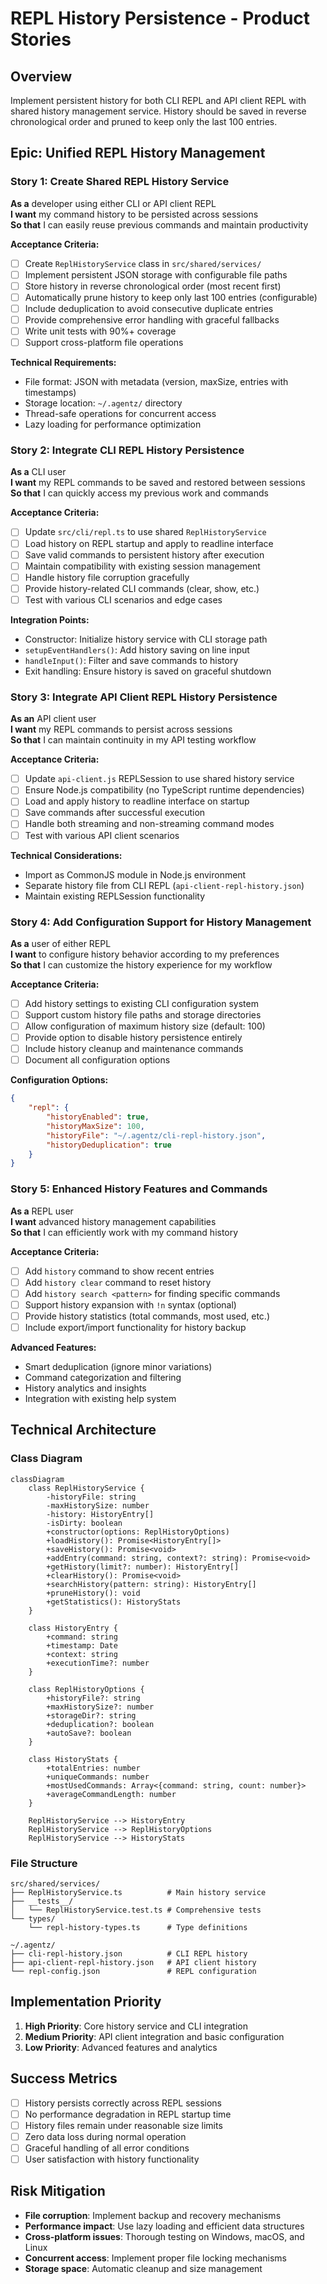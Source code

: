 # REPL History Persistence - Product Stories

## Overview

Implement persistent history for both CLI REPL and API client REPL with shared history management service. History should be saved in reverse chronological order and pruned to keep only the last 100 entries.

## Epic: Unified REPL History Management

### Story 1: Create Shared REPL History Service

**As a** developer using either CLI or API client REPL  
**I want** my command history to be persisted across sessions  
**So that** I can easily reuse previous commands and maintain productivity

**Acceptance Criteria:**

- [ ] Create `ReplHistoryService` class in `src/shared/services/`
- [ ] Implement persistent JSON storage with configurable file paths
- [ ] Store history in reverse chronological order (most recent first)
- [ ] Automatically prune history to keep only last 100 entries (configurable)
- [ ] Include deduplication to avoid consecutive duplicate entries
- [ ] Provide comprehensive error handling with graceful fallbacks
- [ ] Write unit tests with 90%+ coverage
- [ ] Support cross-platform file operations

**Technical Requirements:**

- File format: JSON with metadata (version, maxSize, entries with timestamps)
- Storage location: `~/.agentz/` directory
- Thread-safe operations for concurrent access
- Lazy loading for performance optimization

### Story 2: Integrate CLI REPL History Persistence

**As a** CLI user  
**I want** my REPL commands to be saved and restored between sessions  
**So that** I can quickly access my previous work and commands

**Acceptance Criteria:**

- [ ] Update `src/cli/repl.ts` to use shared `ReplHistoryService`
- [ ] Load history on REPL startup and apply to readline interface
- [ ] Save valid commands to persistent history after execution
- [ ] Maintain compatibility with existing session management
- [ ] Handle history file corruption gracefully
- [ ] Provide history-related CLI commands (clear, show, etc.)
- [ ] Test with various CLI scenarios and edge cases

**Integration Points:**

- Constructor: Initialize history service with CLI storage path
- `setupEventHandlers()`: Add history saving on line input
- `handleInput()`: Filter and save commands to history
- Exit handling: Ensure history is saved on graceful shutdown

### Story 3: Integrate API Client REPL History Persistence

**As an** API client user  
**I want** my REPL commands to persist across sessions  
**So that** I can maintain continuity in my API testing workflow

**Acceptance Criteria:**

- [ ] Update `api-client.js` REPLSession to use shared history service
- [ ] Ensure Node.js compatibility (no TypeScript runtime dependencies)
- [ ] Load and apply history to readline interface on startup
- [ ] Save commands after successful execution
- [ ] Handle both streaming and non-streaming command modes
- [ ] Test with various API client scenarios

**Technical Considerations:**

- Import as CommonJS module in Node.js environment
- Separate history file from CLI REPL (`api-client-repl-history.json`)
- Maintain existing REPLSession functionality

### Story 4: Add Configuration Support for History Management

**As a** user of either REPL  
**I want** to configure history behavior according to my preferences  
**So that** I can customize the history experience for my workflow

**Acceptance Criteria:**

- [ ] Add history settings to existing CLI configuration system
- [ ] Support custom history file paths and storage directories
- [ ] Allow configuration of maximum history size (default: 100)
- [ ] Provide option to disable history persistence entirely
- [ ] Include history cleanup and maintenance commands
- [ ] Document all configuration options

**Configuration Options:**

```json
{
	"repl": {
		"historyEnabled": true,
		"historyMaxSize": 100,
		"historyFile": "~/.agentz/cli-repl-history.json",
		"historyDeduplication": true
	}
}
```

### Story 5: Enhanced History Features and Commands

**As a** REPL user  
**I want** advanced history management capabilities  
**So that** I can efficiently work with my command history

**Acceptance Criteria:**

- [ ] Add `history` command to show recent entries
- [ ] Add `history clear` command to reset history
- [ ] Add `history search <pattern>` for finding specific commands
- [ ] Support history expansion with `!n` syntax (optional)
- [ ] Provide history statistics (total commands, most used, etc.)
- [ ] Include export/import functionality for history backup

**Advanced Features:**

- Smart deduplication (ignore minor variations)
- Command categorization and filtering
- History analytics and insights
- Integration with existing help system

## Technical Architecture

### Class Diagram

```mermaid
classDiagram
    class ReplHistoryService {
        -historyFile: string
        -maxHistorySize: number
        -history: HistoryEntry[]
        -isDirty: boolean
        +constructor(options: ReplHistoryOptions)
        +loadHistory(): Promise<HistoryEntry[]>
        +saveHistory(): Promise<void>
        +addEntry(command: string, context?: string): Promise<void>
        +getHistory(limit?: number): HistoryEntry[]
        +clearHistory(): Promise<void>
        +searchHistory(pattern: string): HistoryEntry[]
        +pruneHistory(): void
        +getStatistics(): HistoryStats
    }

    class HistoryEntry {
        +command: string
        +timestamp: Date
        +context: string
        +executionTime?: number
    }

    class ReplHistoryOptions {
        +historyFile?: string
        +maxHistorySize?: number
        +storageDir?: string
        +deduplication?: boolean
        +autoSave?: boolean
    }

    class HistoryStats {
        +totalEntries: number
        +uniqueCommands: number
        +mostUsedCommands: Array<{command: string, count: number}>
        +averageCommandLength: number
    }

    ReplHistoryService --> HistoryEntry
    ReplHistoryService --> ReplHistoryOptions
    ReplHistoryService --> HistoryStats
```

### File Structure

```
src/shared/services/
├── ReplHistoryService.ts          # Main history service
├── __tests__/
│   └── ReplHistoryService.test.ts # Comprehensive tests
└── types/
    └── repl-history-types.ts      # Type definitions

~/.agentz/
├── cli-repl-history.json          # CLI REPL history
├── api-client-repl-history.json   # API client history
└── repl-config.json               # REPL configuration
```

## Implementation Priority

1. **High Priority**: Core history service and CLI integration
2. **Medium Priority**: API client integration and basic configuration
3. **Low Priority**: Advanced features and analytics

## Success Metrics

- [ ] History persists correctly across REPL sessions
- [ ] No performance degradation in REPL startup time
- [ ] History files remain under reasonable size limits
- [ ] Zero data loss during normal operation
- [ ] Graceful handling of all error conditions
- [ ] User satisfaction with history functionality

## Risk Mitigation

- **File corruption**: Implement backup and recovery mechanisms
- **Performance impact**: Use lazy loading and efficient data structures
- **Cross-platform issues**: Thorough testing on Windows, macOS, and Linux
- **Concurrent access**: Implement proper file locking mechanisms
- **Storage space**: Automatic cleanup and size management
